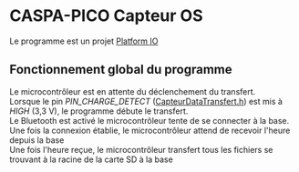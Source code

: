 <h1>CASPA-PICO Capteur OS</h1>
<p>Le programme est un projet <a href="https://platformio.org/">Platform IO</a>
<h2>Fonctionnement global du programme</h2>
<p>Le microcontrôleur est en attente du déclenchement du transfert.<br/>
  Lorsque le pin <i>PIN_CHARGE_DETECT</i> (<a href="https://github.com/CASPA-PICO/CASPA-PICO-Capteur_OS/blob/master/src/CapteurDataTransfert.h">CapteurDataTransfert.h</a>) est mis à <i>HIGH</i> (3,3 V), le programme débute le transfert.<br/>
Le Bluetooth est activé le microcontrôleur tente de se connecter à la base.</br>
Une fois la connexion établie, le microcontrôleur attend de recevoir l'heure depuis la base</br>
Une fois l'heure reçue, le microcontrôleur transfert tous les fichiers se trouvant à la racine de la carte SD à la base</p>

